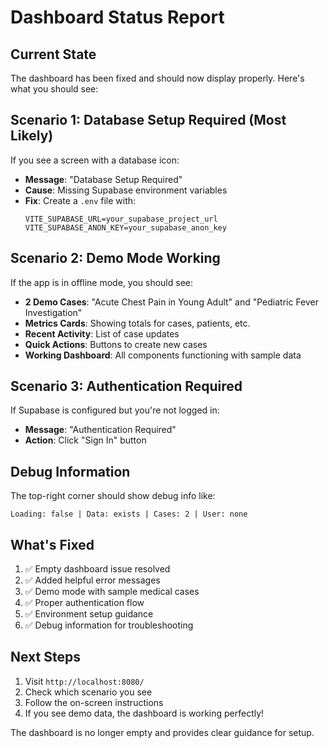 # Dashboard Status Report

## Current State
The dashboard has been fixed and should now display properly. Here's what you should see:

## Scenario 1: Database Setup Required (Most Likely)
If you see a screen with a database icon:
- **Message**: "Database Setup Required"
- **Cause**: Missing Supabase environment variables
- **Fix**: Create a `.env` file with:
  ```
  VITE_SUPABASE_URL=your_supabase_project_url
  VITE_SUPABASE_ANON_KEY=your_supabase_anon_key
  ```

## Scenario 2: Demo Mode Working
If the app is in offline mode, you should see:
- **2 Demo Cases**: "Acute Chest Pain in Young Adult" and "Pediatric Fever Investigation"
- **Metrics Cards**: Showing totals for cases, patients, etc.
- **Recent Activity**: List of case updates
- **Quick Actions**: Buttons to create new cases
- **Working Dashboard**: All components functioning with sample data

## Scenario 3: Authentication Required
If Supabase is configured but you're not logged in:
- **Message**: "Authentication Required"
- **Action**: Click "Sign In" button

## Debug Information
The top-right corner should show debug info like:
```
Loading: false | Data: exists | Cases: 2 | User: none
```

## What's Fixed
1. ✅ Empty dashboard issue resolved
2. ✅ Added helpful error messages
3. ✅ Demo mode with sample medical cases
4. ✅ Proper authentication flow
5. ✅ Environment setup guidance
6. ✅ Debug information for troubleshooting

## Next Steps
1. Visit `http://localhost:8080/` 
2. Check which scenario you see
3. Follow the on-screen instructions
4. If you see demo data, the dashboard is working perfectly!

The dashboard is no longer empty and provides clear guidance for setup. 